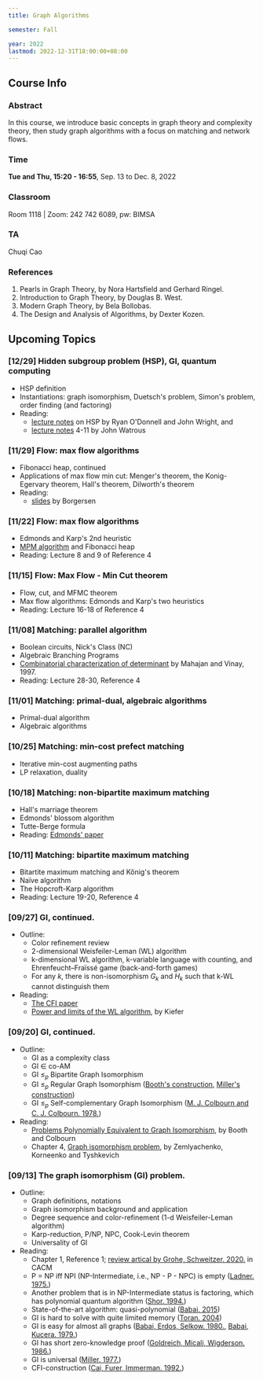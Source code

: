 ```yaml
---
title: Graph Algorithms

semester: Fall 

year: 2022
lastmod: 2022-12-31T18:00:00+08:00
---
```


## Course Info
### Abstract
In this course, we introduce basic concepts in graph theory and complexity theory, then study graph algorithms with a focus on matching and network flows.
### Time
**Tue and Thu, 15:20 - 16:55**, Sep. 13 to Dec. 8, 2022
### Classroom
Room 1118 | Zoom: 242 742 6089, pw: BIMSA
### TA
Chuqi Cao
### References
1. Pearls in Graph Theory, by Nora Hartsfield and Gerhard Ringel.
2. Introduction to Graph Theory, by Douglas B. West.
3. Modern Graph Theory, by Bela Bollobas.
4. The Design and Analysis of Algorithms, by Dexter Kozen.

## Upcoming Topics

### [12/29] Hidden subgroup problem (HSP), GI, quantum computing
- HSP definition
- Instantiations: graph isomorphism, Duetsch's problem, Simon's problem, order finding (and factoring)
- Reading: 
  - [lecture notes](https://www.cs.cmu.edu/~odonnell/quantum15/lecture10.pdf) on HSP by Ryan O'Donnell and John Wright, and 
  - [lecture notes](https://cs.uwaterloo.ca/~watrous/QC-notes/) 4-11 by John Watrous

###	[11/29] Flow: max flow algorithms
- Fibonacci heap, continued
- Applications of max flow min cut: Menger's theorem, the Konig-Egervary theorem, Hall's theorem, Dilworth's theorem
- Reading: 
  - [slides](https://home.cc.umanitoba.ca/~borgerse/Presentations/GS-05R-1.pdf) by Borgersen

### [11/22] Flow: max flow algorithms
- Edmonds and Karp's 2nd heuristic
- [MPM algorithm](https://eprints.utas.edu.au/160/1/iplFlow.pdf) and Fibonacci heap
- Reading: Lecture 8 and 9 of Reference 4


### [11/15] Flow: Max Flow - Min Cut theorem
- Flow, cut, and MFMC theorem
- Max flow algorithms: Edmonds and Karp's two heuristics
- Reading: Lecture 16-18 of Reference 4

### [11/08] Matching: parallel algorithm
- Boolean circuits, Nick's Class (NC)
- Algebraic Branching Programs
- [Combinatorial characterization of determinant](http://cjtcs.cs.uchicago.edu/articles/1997/5/cj97-05.pdf) by Mahajan and Vinay, 1997.
- Reading: Lecture 28-30, Reference 4

### [11/01] Matching: primal-dual, algebraic algorithms
- Primal-dual algorithm
- Algebraic algorithms

### [10/25] Matching: min-cost prefect matching
- Iterative min-cost augmenting paths
- LP relaxation, duality


### [10/18] Matching: non-bipartite maximum matching
- Hall's marriage theorem
- Edmonds' blossom algorithm
- Tutte-Berge formula
- Reading: [Edmonds' paper](https://math.nist.gov/~JBernal/p_t_f.pdf)


### [10/11] Matching: bipartite maximum matching
- Bitartite maximum matching and Kőnig's theorem
- Naïve algorithm
- The Hopcroft-Karp algorithm
- Reading: Lecture 19-20, Reference 4

### [09/27] GI, continued.
- Outline:
  - Color refinement review
  - 2-dimensional Weisfeiler-Leman (WL) algorithm
  - k-dimensional WL algorithm, k-variable language with counting, and Ehrenfeucht–Fraïssé game (back-and-forth games)
  - For any $k$, there is non-isomorphism $G_k$ and  $H_k$ such that k-WL cannot distinguish them
- Reading:
  - [The CFI paper](https://doi.org/10.1007/BF01305232)
  - [Power and limits of the WL algorithm](https://publications.rwth-aachen.de/record/785831/files/785831.pdf), by Kiefer


### [09/20] GI, continued.
- Outline:
  - GI as a complexity class
  - GI $\in$ co-AM
  - GI $\le_p$ Bipartite Graph Isomorphism
  - GI $\le_p$ Regular Graph Isomorphism
	([Booth's construction](https://doi.org/10.1137/0207023), [Miller's construction](https://doi.org/10.1145/800105.803404))
  - GI $\le_p$ Self-complementary Graph Isomorphism ([M. J. Colbourn and C. J. Colbourn. 1978.](https://doi.org/10.1145/1008605.1008608)) 
- Reading:
  - [Problems Polynomially Equivalent to Graph Isomorphism](https://cs.uwaterloo.ca/research/tr/1977/CS-77-04.pdf), by Booth and Colbourn
  - Chapter 4, [Graph isomorphism problem](https://doi.org/10.1007/BF02104746), by Zemlyachenko, Korneenko and Tyshkevich</a>

### [09/13] The graph isomorphism (GI) problem.
- Outline:
  - Graph definitions, notations
  - Graph isomorphism background and application						
  - Degree sequence and color-refinement (1-d Weisfeiler-Leman algorithm)
  - Karp-reduction, P/NP, NPC, Cook-Levin theorem
  - Universality of GI
- Reading:
  - Chapter 1, Reference 1; [review artical by Grohe, Schweitzer. 2020.](https://cacm.acm.org/magazines/2020/11/248220-the-graph-isomorphism-problem/fulltext) in CACM
  - P = NP iff NPI (NP-Intermediate, i.e., NP - P - NPC) is empty ([Ladner. 1975.](https://doi.org/10.1145/321864.321877))
  - Another problem that is in NP-Intermediate status is factoring, which has polynomial quantum algorithm ([Shor. 1994.](https://doi.org/10.1109/SFCS.1994.365700))
  - State-of-the-art algorithm: quasi-polynomial ([Babai. 2015](https://doi.org/10.48550/arXiv.1512.03547))
  - GI is hard to solve with quite limited memory ([Toran. 2004](https://doi.org/10.1137/S009753970241096X))
  - GI is easy for almost all graphs ([Babai, Erdos, Selkow. 1980.](https://doi.org/10.1137/0209047), [Babai, Kucera. 1979.](https://doi.org/10.1109/SFCS.1979.8)) 
  - GI has short zero-knowledge proof ([Goldreich, Micali, Wigderson. 1986.](https://doi.org/10.1007/3-540-47721-7_11))
  - GI is universal ([Miller. 1977.](https://doi.org/10.1145/800105.803404))
  - CFI-construction ([Cai, Furer, Immerman. 1992.](https://doi.org/10.1007/BF01305232))


